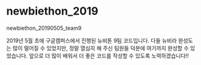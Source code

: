# newbiethon_2019
newbiethon_20190505_team9

2019년 5월 초에 구글캠퍼스에서 진행된 뉴비톤 9팀 코드입니다. 다들 뉴비라 완성도는 많이 떨어질 수 있었지만, 정말 열심히 해 주신 팀원들 덕분에
여기까지 완성할 수 있었습니다. 앞으로 더 많이 배워서 더 좋은 코드를 작성할 수 있도록 노력하겠습니다!!
